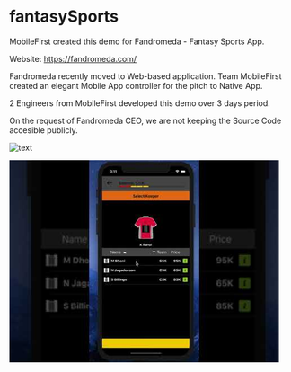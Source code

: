 # fantasySports

MobileFirst created this demo for Fandromeda - Fantasy Sports App. 

Website: https://fandromeda.com/

Fandromeda recently moved to Web-based application. 
Team MobileFirst created an elegant Mobile App controller for the pitch to Native App. 

2 Engineers from MobileFirst developed this demo over 3 days period. 

On the request of Fandromeda CEO, we are not keeping the Source Code accesible publicly. 

<img src="https://raw.githubusercontent.com/arpandesai/fantasySports/master/iphonexspacegrey_landscape.png" alt=" text" width="60%" />

[![Watch the video](https://raw.githubusercontent.com/MobileFirstInc/fantasySports/master/0.jpg)](https://youtu.be/lx_nQOLChKE)

